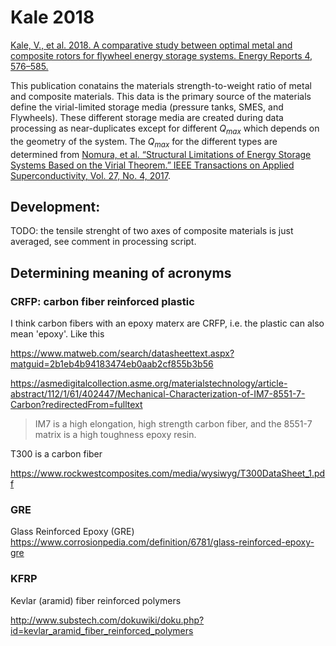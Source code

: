 # Kale 2018

[Kale, V., et al. 2018. A comparative study between optimal metal and composite rotors for flywheel energy storage systems. Energy Reports 4, 576–585.](https://doi.org/10/gm8c9v)


This publication conatains the materials strength-to-weight ratio of metal and composite materials. This data is the primary source of the materials define the virial-limited storage media (pressure tanks, SMES, and Flywheels). These different storage media are created during data processing as near-duplicates except for different $Q_{max}$ which depends on the geometry of the system. The $Q_{max}$ for the different types are determined from [Nomura, et al. “Structural Limitations of Energy Storage Systems Based on the Virial Theorem.” IEEE Transactions on Applied Superconductivity, Vol. 27, No. 4, 2017](https://doi.org/10/gjg4k7).


## Development: 

TODO: the tensile strenght of two axes of composite materials is just averaged, see comment in processing script.

## Determining meaning of acronyms
### CRFP: carbon fiber reinforced plastic

I think carbon fibers with an epoxy materx are CRFP, i.e. the plastic can also mean 'epoxy'. Like this

https://www.matweb.com/search/datasheettext.aspx?matguid=2b1eb4b94183474eb0aab2cf855b3b56


https://asmedigitalcollection.asme.org/materialstechnology/article-abstract/112/1/61/402447/Mechanical-Characterization-of-IM7-8551-7-Carbon?redirectedFrom=fulltext

> IM7 is a high elongation, high strength carbon fiber, and the 8551-7 matrix is a high toughness epoxy resin.



T300 is a carbon fiber

https://www.rockwestcomposites.com/media/wysiwyg/T300DataSheet_1.pdf
### GRE




Glass Reinforced Epoxy (GRE)
https://www.corrosionpedia.com/definition/6781/glass-reinforced-epoxy-gre


 ### KFRP

 Kevlar (aramid) fiber reinforced polymers

 http://www.substech.com/dokuwiki/doku.php?id=kevlar_aramid_fiber_reinforced_polymers